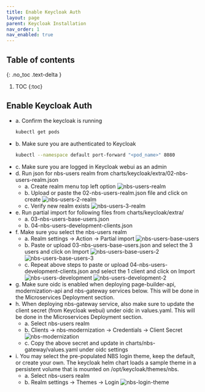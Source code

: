 ```yaml
---
title: Enable Keycloak Auth
layout: page
parent: Keycloak Installation
nav_order: 1
nav_enabled: true
---
```


## Table of contents
{: .no_toc .text-delta }

1. TOC
{:toc}

## Enable Keycloak Auth
- a. Confirm the keycloak is running
  ```bash
  kubectl get pods
  ```
- b. Make sure you are authenticated to Keycloak
  ```bash
  kubectl --namespace default port-forward "<pod_name>" 8080
  ```
- c. Make sure you are logged in Keycloak webui as an admin
- d. Run json for nbs-users realm from charts/keycloak/extra/02-nbs-users-realm.json
  - a. Create realm menu top left option
     ![nbs-users-realm](/just-the-doc/docs/3_base_application/images/nbs-users-realm.png)
  - b. Upload or paste the 02-nbs-users-realm.json file and click on create
    ![nbs-users-2-realm](/just-the-doc/docs/3_base_application/images/nbs-users-realm-2.png)
  - c. Verify new realm exists
    ![nbs-users-3-realm](/just-the-doc/docs/3_base_application/images/nbs-users-realm-3.png)
- e. Run partial import for following files from charts/keycloak/extra/ 
  - a. 03-nbs-users-base-users.json
  - b. 04-nbs-users-development-clients.json
- f. Make sure you select the nbs-users realm
  - a. Realm settings → Action → Partial import
    ![nbs-users-base-users](/just-the-doc/docs/3_base_application/images/nbs-users-base-users.png)
  - b. Paste or upload 03-nbs-users-base-users.json and select the 3 users and click on Import
    ![nbs-users-base-users-2](/just-the-doc/docs/3_base_application/images/nbs-users-base-users-2.png)
    ![nbs-users-base-users-3](/just-the-doc/docs/3_base_application/images/nbs-users-base-users-3.png)
  - c. Repeat above steps to paste or upload 04-nbs-users-development-clients.json and select the 1 client and click on Import
    ![nbs-users-development](/just-the-doc/docs/3_base_application/images/nbs-users-development.png)
    ![nbs-users-development-2](/just-the-doc/docs/3_base_application/images/nbs-users-development-2.png)
- g. Make sure oidc is enabled when deploying page-builder-api, modernization-api and nbs-gateway services below. This will be done in the Microservices Deployment section.
- h. When deploying nbs-gateway service, also make sure to update the client secret (from Keycloak webui) under oidc in values.yaml. This will be done in the Microservices Deployment section.
  - a. Select nbs-users realm
  - b. Clients → nbs-modernization → Credentials → Client Secret
    ![nbs-modernization](/just-the-doc/docs/3_base_application/images/nbs-modernization.png)
  - c. Copy the above secret and update in charts/nbs-gateway/values.yaml under oidc settings
- i. You may select the pre-populated NBS login theme, keep the default, or create your own.  The keycloak helm chart loads a sample theme in a persistent volume that is mounted on /opt/keycloak/themes/nbs.
  - a. Select nbs-users realm
  - b. Realm settings → Themes → Login
    ![nbs-login-theme](/just-the-doc/docs/3_base_application/images/nbs-login-theme.png)
